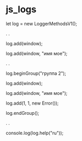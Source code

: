 # js_logs


let log = new LoggerMethodsV1();

.
.

log.add(window);

log.add(window, "имя мое");

.
.

log.beginGroup("группа 2");

log.add(window);

log.add(window, "имя мое");

log.add(1, 1, new Error());

log.endGroup();

.
.

console.log(log.help("ru"));
